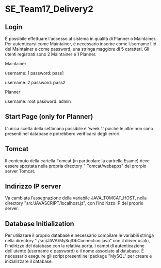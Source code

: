 # SE_Team17_Delivery2

## Login

È possibile effettuare l'accesso al sistema in qualità di Planner o Maintainer. Per autenticarsi come Maintainer, è necessario inserire come Username l'id del Maintainer e come password, una stringa maggiore di 5 caratteri. Gli utenti registrati sono 2 Maintainer e 1 Planner. 

Maintainer

username: 1 
password: pass1

username: 2
password: pass2

Planner

username: root
password: admin

## Start Page (only for Planner)
L'unica scelta della settimana possibile è 'week 1' poichè le altre non sono presenti nel database e potrebbero verificarsi degli errori.

## Tomcat

Il contenuto della cartella Tomcat (in particolare la cartrella Esame) deve essere spostata nella propria directory "
Tomcat/webapps" del prorpio server Tomcat.

## Indirizzo IP server

Va cambiata l'assegnazione della variabile JAVA_TOMCAT_HOST, nella directory "src/JAVASCRIPT/localhost.js", con
l'indirizzo IP del proprio server.

## Database Initialization

Per utilizzare il proprio database è necessario compilare le variabili stringa nella directory "
/src/JAVA/MySqlDbConnection.java" con il driver usato, l'indirizzo del database con la relativa porta, i campi di
autenticazione dell'utente (username e password) e il nome associato al database. È necessario eseguire gli script presenti nel package "MySQL" per creare e inizializzare il database.
